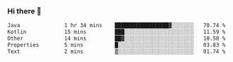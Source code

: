 ### Hi there 👋

<!--START_SECTION:waka-->

```txt
Java              1 hr 34 mins    █████████████████▓░░░░░░░   70.74 %
Kotlin            15 mins         ███░░░░░░░░░░░░░░░░░░░░░░   11.59 %
Other             14 mins         ██▓░░░░░░░░░░░░░░░░░░░░░░   10.58 %
Properties        5 mins          █░░░░░░░░░░░░░░░░░░░░░░░░   03.83 %
Text              2 mins          ▒░░░░░░░░░░░░░░░░░░░░░░░░   01.74 %
```

<!--END_SECTION:waka-->

<!--
**jerry-shao/jerry-shao** is a ✨ _special_ ✨ repository because its `README.md` (this file) appears on your GitHub profile.

Here are some ideas to get you started:

- 🔭 I’m currently working on ...
- 🌱 I’m currently learning ...
- 👯 I’m looking to collaborate on ...
- 🤔 I’m looking for help with ...
- 💬 Ask me about ...
- 📫 How to reach me: ...
- 😄 Pronouns: ...
- ⚡ Fun fact: ...
-->
